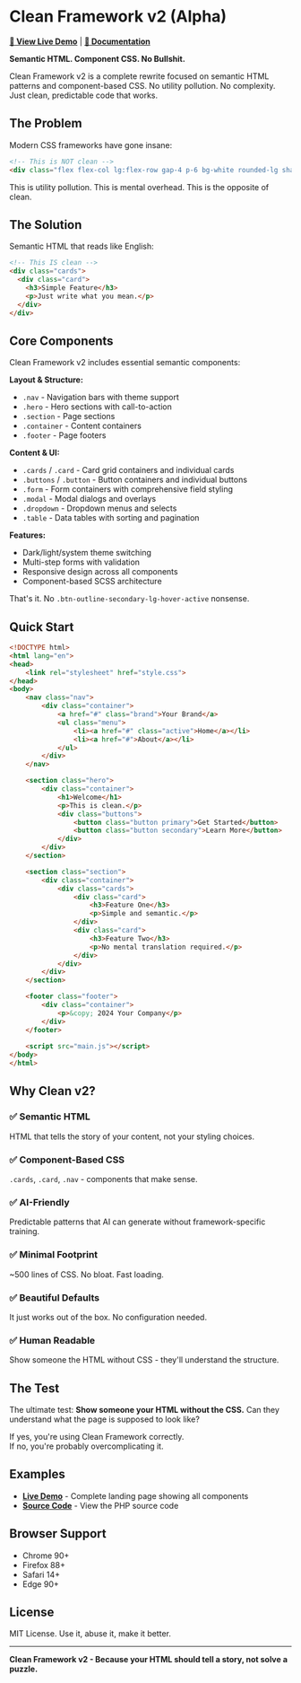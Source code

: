 # Clean Framework v2 (Alpha)

**[🚀 View Live Demo](https://htmlpreview.github.io/?https://github.com/tomfinley/cleanframework/blob/main/preview.html)** | **[📖 Documentation](https://github.com/tomfinley/cleanframework)**

**Semantic HTML. Component CSS. No Bullshit.**

Clean Framework v2 is a complete rewrite focused on semantic HTML patterns and component-based CSS. No utility pollution. No complexity. Just clean, predictable code that works.

## The Problem

Modern CSS frameworks have gone insane:

```html
<!-- This is NOT clean -->
<div class="flex flex-col lg:flex-row gap-4 p-6 bg-white rounded-lg shadow-lg border border-gray-200 hover:shadow-xl transition-all duration-300">
```

This is utility pollution. This is mental overhead. This is the opposite of clean.

## The Solution

Semantic HTML that reads like English:

```html
<!-- This IS clean -->
<div class="cards">
  <div class="card">
    <h3>Simple Feature</h3>
    <p>Just write what you mean.</p>
  </div>
</div>
```

## Core Components

Clean Framework v2 includes essential semantic components:

**Layout & Structure:**
- `.nav` - Navigation bars with theme support
- `.hero` - Hero sections with call-to-action
- `.section` - Page sections
- `.container` - Content containers
- `.footer` - Page footers

**Content & UI:**
- `.cards` / `.card` - Card grid containers and individual cards
- `.buttons` / `.button` - Button containers and individual buttons
- `.form` - Form containers with comprehensive field styling
- `.modal` - Modal dialogs and overlays
- `.dropdown` - Dropdown menus and selects
- `.table` - Data tables with sorting and pagination

**Features:**
- Dark/light/system theme switching
- Multi-step forms with validation
- Responsive design across all components
- Component-based SCSS architecture

That's it. No `.btn-outline-secondary-lg-hover-active` nonsense.

## Quick Start

```html
<!DOCTYPE html>
<html lang="en">
<head>
    <link rel="stylesheet" href="style.css">
</head>
<body>
    <nav class="nav">
        <div class="container">
            <a href="#" class="brand">Your Brand</a>
            <ul class="menu">
                <li><a href="#" class="active">Home</a></li>
                <li><a href="#">About</a></li>
            </ul>
        </div>
    </nav>

    <section class="hero">
        <div class="container">
            <h1>Welcome</h1>
            <p>This is clean.</p>
            <div class="buttons">
                <button class="button primary">Get Started</button>
                <button class="button secondary">Learn More</button>
            </div>
        </div>
    </section>

    <section class="section">
        <div class="container">
            <div class="cards">
                <div class="card">
                    <h3>Feature One</h3>
                    <p>Simple and semantic.</p>
                </div>
                <div class="card">
                    <h3>Feature Two</h3>
                    <p>No mental translation required.</p>
                </div>
            </div>
        </div>
    </section>

    <footer class="footer">
        <div class="container">
            <p>&copy; 2024 Your Company</p>
        </div>
    </footer>
    
    <script src="main.js"></script>
</body>
</html>
```

## Why Clean v2?

### ✅ Semantic HTML
HTML that tells the story of your content, not your styling choices.

### ✅ Component-Based CSS  
`.cards`, `.card`, `.nav` - components that make sense.

### ✅ AI-Friendly
Predictable patterns that AI can generate without framework-specific training.

### ✅ Minimal Footprint
~500 lines of CSS. No bloat. Fast loading.

### ✅ Beautiful Defaults
It just works out of the box. No configuration needed.

### ✅ Human Readable
Show someone the HTML without CSS - they'll understand the structure.

## The Test

The ultimate test: **Show someone your HTML without the CSS.** Can they understand what the page is supposed to look like? 

If yes, you're using Clean Framework correctly.  
If no, you're probably overcomplicating it.

## Examples

- **[Live Demo](http://localhost/cleanframework/)** - Complete landing page showing all components
- **[Source Code](index.php)** - View the PHP source code

## Browser Support

- Chrome 90+
- Firefox 88+ 
- Safari 14+
- Edge 90+

## License

MIT License. Use it, abuse it, make it better.

---

**Clean Framework v2 - Because your HTML should tell a story, not solve a puzzle.**